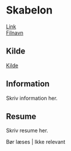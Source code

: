 <h1>
	Skabelon
</h1>
<a href="Link">
	Link
</a><br />
<a href="Filnavn">
	Filnavn
</a>
<h2>
	Kilde
</h2>
<a href="kilde">
	Kilde
</a>
<h2>
	Information
</h2>
<p>
	Skriv information her.
</p>
<h2>
	Resume
</h2>
<p>
	Skriv resume her.
</p>
<p>
	Bør læses | Ikke relevant
</p>
